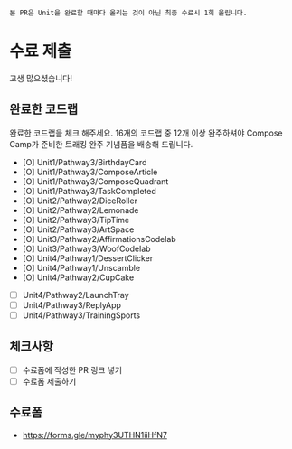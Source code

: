 ```
본 PR은 Unit을 완료할 때마다 올리는 것이 아닌 최종 수료시 1회 올립니다.
```
# 수료 제출
고생 많으셨습니다!

## 완료한 코드랩
완료한 코드랩을 체크 해주세요. 16개의 코드랩 중 12개 이상 완주하셔야 Compose Camp가 준비한 트래킹 완주 기념품을 배송해 드립니다.

- [O] Unit1/Pathway3/BirthdayCard
- [O] Unit1/Pathway3/ComposeArticle
- [O] Unit1/Pathway3/ComposeQuadrant
- [O] Unit1/Pathway3/TaskCompleted
- [O] Unit2/Pathway2/DiceRoller
- [O] Unit2/Pathway2/Lemonade
- [O] Unit2/Pathway3/TipTime
- [O] Unit2/Pathway3/ArtSpace
- [O] Unit3/Pathway2/AffirmationsCodelab
- [O] Unit3/Pathway3/WoofCodelab
- [O] Unit4/Pathway1/DessertClicker
- [O] Unit4/Pathway1/Unscamble
- [O] Unit4/Pathway2/CupCake
- [ ] Unit4/Pathway2/LaunchTray
- [ ] Unit4/Pathway3/ReplyApp
- [ ] Unit4/Pathway3/TrainingSports

## 체크사항
- [ ] 수료폼에 작성한 PR 링크 넣기
- [ ] 수료폼 제출하기 

## 수료폼
- https://forms.gle/myphy3UTHN1iiHfN7
